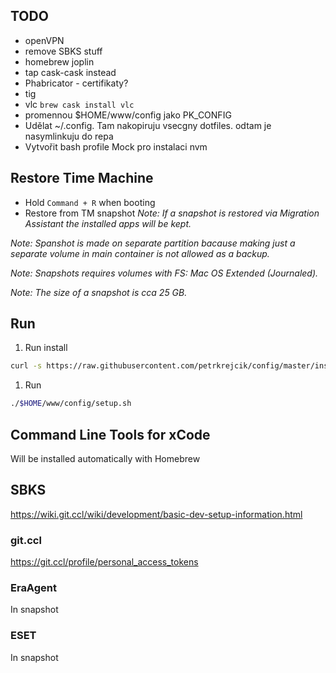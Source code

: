 ## TODO
- openVPN
- remove SBKS stuff
- homebrew joplin
- tap cask-cask instead
- Phabricator - certifikaty?
- tig
- vlc `brew cask install vlc`
- promennou $HOME/www/config jako PK_CONFIG
- Udělat ~/.config. Tam nakopiruju vsecgny dotfiles. odtam je nasymlinkuju do repa
- Vytvořit bash profile Mock pro instalaci nvm

## Restore Time Machine
- Hold `Command + R` when booting
- Restore from TM snapshot
_Note: If a snapshot is restored via Migration Assistant the installed apps will be kept._

_Note: Spanshot is made on separate partition bacause making just a separate volume in main container is not allowed as a backup._

_Note: Snapshots requires volumes with FS: Mac OS Extended (Journaled)._

_Note: The size of a snapshot is cca 25 GB._

## Run
1. Run install
```sh
curl -s https://raw.githubusercontent.com/petrkrejcik/config/master/install.sh | bash
```
1. Run
```sh
./$HOME/www/config/setup.sh
```

## Command Line Tools for xCode
Will be installed automatically with Homebrew

## SBKS
https://wiki.git.ccl/wiki/development/basic-dev-setup-information.html
### git.ccl
https://git.ccl/profile/personal_access_tokens

### EraAgent
In snapshot

### ESET
In snapshot
